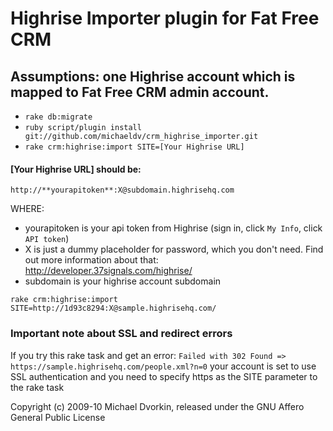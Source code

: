 # Highrise Importer plugin for Fat Free CRM

## Assumptions: one Highrise account which is mapped to Fat Free CRM admin account.

  * `rake db:migrate`
  * `ruby script/plugin install git://github.com/michaeldv/crm_highrise_importer.git`
  * `rake crm:highrise:import SITE=[Your Highrise URL]`

#### [Your Highrise URL] should be:

`http://**yourapitoken**:X@subdomain.highrisehq.com`

WHERE:

  * yourapitoken is your api token from Highrise (sign in, click `My Info`, click `API token`)
  * X is just a dummy placeholder for password, which you don't need.  Find out more information about that: http://developer.37signals.com/highrise/
  * subdomain is your highrise account subdomain

`rake crm:highrise:import SITE=http://1d93c8294:X@sample.highrisehq.com/`

### Important note about SSL and redirect errors

If you try this rake task and get an error: `Failed with 302 Found => https://sample.highrisehq.com/people.xml?n=0` your account is set to use SSL authentication and you need to specify https as the SITE parameter to the rake task

Copyright (c) 2009-10 Michael Dvorkin, released under the GNU Affero General Public License
